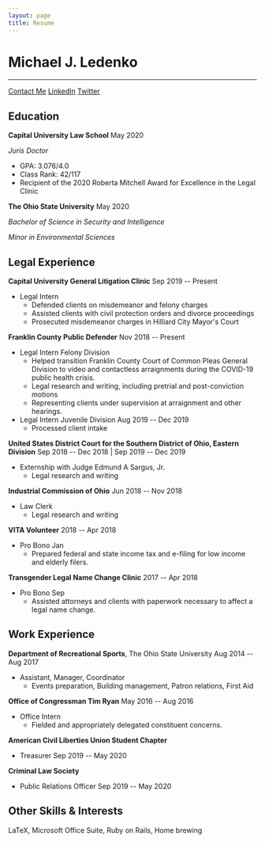 ```yaml
---
layout: page
title: Resume
---
```


# **Michael J. Ledenko** #

------------------------------------------------------------------------

[Contact Me](mledenko.github.io/contact.html)
[LinkedIn](linkedin.com/in/mledenko)
[Twitter](twitter.com/ledenko_)

## Education ##

**Capital University Law School**  May 2020

*Juris Doctor* 
* GPA: 3.076/4.0 
* Class Rank: 42/117 
* Recipient of the 2020 Roberta Mitchell Award for Excellence
in the Legal Clinic

**The Ohio State University** May 2020

*Bachelor of Science in Security and Intelligence*

*Minor in Environmental Sciences*

## Legal Experience ## 

**Capital University General Litigation Clinic** Sep 2019 -- Present 
* Legal Intern
  * Defended clients on misdemeanor and felony charges 
  * Assisted clients with civil protection orders and divorce proceedings 
  * Prosecuted misdemeanor charges in Hilliard City Mayor's Court

**Franklin County Public Defender** Nov 2018 -- Present 
* Legal Intern Felony Division 
  * Helped transition Franklin County Court of Common Pleas General
Division to video and contactless arraignments during the COVID-19
public health crisis. 
  * Legal research and writing, including pretrial and
post-conviction motions 
  * Representing clients under supervision at
arraignment and other hearings. 
* Legal Intern Juvenile Division Aug 2019 -- Dec 2019
  * Processed client intake

**United States District Court for the Southern District of Ohio,
Eastern Division**  Sep 2018 -- Dec 2018 \| Sep 2019 --
  Dec 2019
* Externship with Judge Edmund A Sargus, Jr.
  * Legal research and writing

**Industrial Commission of Ohio** Jun 2018 -- Nov 2018
* Law Clerk 
  * Legal research and writing

**VITA Volunteer** 2018 -- Apr 2018
* Pro Bono Jan 
  * Prepared federal and state income tax and e-filing for low income and elderly filers.

**Transgender Legal Name Change Clinic** 2017 -- Apr 2018
* Pro Bono Sep 
  *  Assisted attorneys and clients with paperwork necessary to affect a legal name change.

## Work Experience ##

**Department of Recreational Sports**, The Ohio State University Aug 2014 -- Aug 2017
* Assistant, Manager, Coordinator 
  * Events preparation, Building management, Patron relations, First Aid

**Office of Congressman Tim Ryan** May 2016 -- Aug 2016
* Office Intern 
  * Fielded and appropriately delegated constituent concerns.

**American Civil Liberties Union Student Chapter** 
* Treasurer Sep 2019 -- May 2020

**Criminal Law Society** 
* Public Relations Officer Sep 2019 -- May 2020

## Other Skills & Interests ##

LaTeX, Microsoft Office Suite, Ruby on Rails, Home brewing
